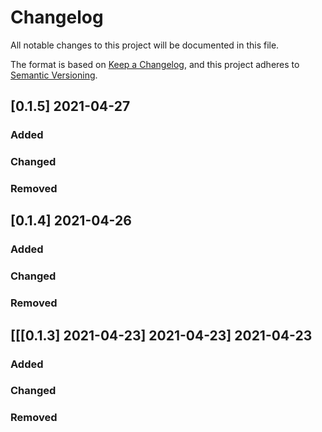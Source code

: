 # Changelog

All notable changes to this project will be documented in this file.

The format is based on [Keep a Changelog](https://keepachangelog.com/en/1.0.0/),
and this project adheres to [Semantic Versioning](https://semver.org/spec/v2.0.0.html).

## [0.1.5] 2021-04-27

### Added

### Changed

### Removed


## [0.1.4] 2021-04-26

### Added

### Changed

### Removed


## [[[0.1.3] 2021-04-23] 2021-04-23] 2021-04-23

### Added

### Changed

### Removed
